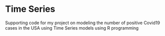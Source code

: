 # Time Series
Supporting code for my project on modeling the number of positive Covid19 cases in the USA using Time Series models using R programming
